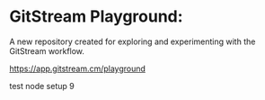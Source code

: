 # GitStream Playground:

A new repository created for exploring and experimenting with the GitStream workflow.

https://app.gitstream.cm/playground

test node setup 9